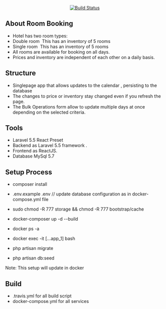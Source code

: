 <p align="center">
<a href="https://travis-ci.org/suraz37/room-booking">
<img src="https://travis-ci.org/suraz37/room-booking.svg?branch=master" alt="Build Status"></a>
</p>

## About Room Booking

- Hotel has two room types:  
- Double room ­ This has an inventory of 5 rooms 
- Single room ­ This has an inventory of 5 rooms 
- All rooms are available for booking on all days. 
- Prices and inventory are independent of each other on a daily basis. 

## Structure

- Single­page app that allows updates to the​  calendar​ , persisting to the database 
- The changes to price or inventory stay changed even if you refresh the page. 
- The Bulk Operations form allow to update multiple days at once depending on the selected criteria. 

## Tools

- Laravel 5.5 React Preset
- Backend as Laravel 5.5 framework .
- Frontend as ReactJS.
- Database MySql 5.7

## Setup Process

- composer install
- .env.example .env  // update database configuration as in docker-compose.yml file
- sudo chmod -R 777 storage && chmod -R 777 bootstrap/cache

- docker-composer up -d --build
- docker ps -a
- docker exec -it [...app_1] bash
- php artisan migrate
- php artisan db:seed

Note: This setup will update in docker

## Build

- .travis.yml for all build script
- docker-compose.yml for all services
